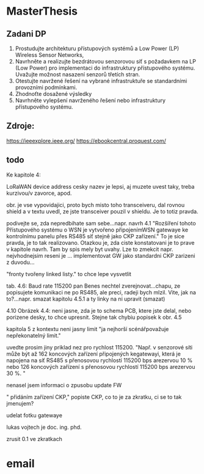 # MasterThesis

## Zadani DP
1. Prostudujte architekturu přístupových systémů a Low Power (LP) Wireless Sensor Networks, 
2. Navrhněte a realizujte bezdrátovou senzorovou síť s požadavkem na LP (Low Power) pro implementaci do infrastruktury přístupového systému. Uvažujte možnost nasazení senzorů třetích stran.  
3. Otestujte navržené řešení na vybrané infrastruktuře se standardními provozními podmínkami.  
4. Zhodnoťte dosažené výsledky 
5. Navrhněte vylepšení navrženého řešení nebo infrastruktury přístupového systému.


## Zdroje:
https://ieeexplore.ieee.org/
https://ebookcentral.proquest.com/




## todo

Ke kapitole 4:

LoRaWAN  device  address
cesky nazev je lepsi, aj muzete uvest taky, treba kurzivou/v zavorce, apod.

obr. je vse vypovidajici, proto bych misto toho transceiveru, dal rovnou shield a v textu uvedl, ze jste transceiver pouzil v shieldu. Je to totiz pravda.

podivejte se, zda nepredbihate sam sebe...napr. navrh 4.1 "Rozšíření tohoto Přístupového systému o WSN je vytvořeno připojenímWSN gatewaye ke kontrolnímu panelu přes RS485 síť stejně jako CKP zařízení." To je sice pravda, je to tak realizovano. Otazkou je, zda ciste konstatovani je to prave v kapitole navrh. Tam by spis mely byt uvahy. Lze to zmekcit napr. nejvhodnejsim reseni je ... implementovat GW jako standardni CKP zarizeni z duvodu...

"fronty tvořeny linked listy." to chce lepe vysvetlit

tab. 4.6: Baud rate 115200 pan Benes nechtel zverejnovat...chapu, ze popisujete komunikaci ne po RS485, ale preci, radeji bych mlzil. Vite, jak na to?...napr. smazat kapitolu 4.5.1 a ty linky na ni upravit (smazat)

4.10
Obrázek 4.4: neni jasne, zda je to schema PCB, ktere jste delal, nebo porizene desky, to chce upresnit.
Stejne tak chybiu popisek k obr. 4.5

kapitola 5
z kontextu neni jasny limit "ja nejhorší scénářpovažuje nepřekonatelný limit."

uvedte prosim jiny priklad nez pro rychlost 115200. "Např. v senzorové síti může být až 162 koncových zařízení připojených kegatewayi, která je napojena na síť RS485 s přenosovou rychlostí 115200 bps arezervou 10 % nebo 126 koncových zařízení s přenosovou rychlostí 115200 bps arezervou 30 %. "

nenasel jsem informaci o zpusobu update FW

" přidáním zařízení CKP," popiste CKP, co to je za zkratku, ci se to tak jmenujem?

udelat fotku gatewaye



lukas vojtech je doc. ing. phd.

zrusit 0.1 ve zkratkach


# email

